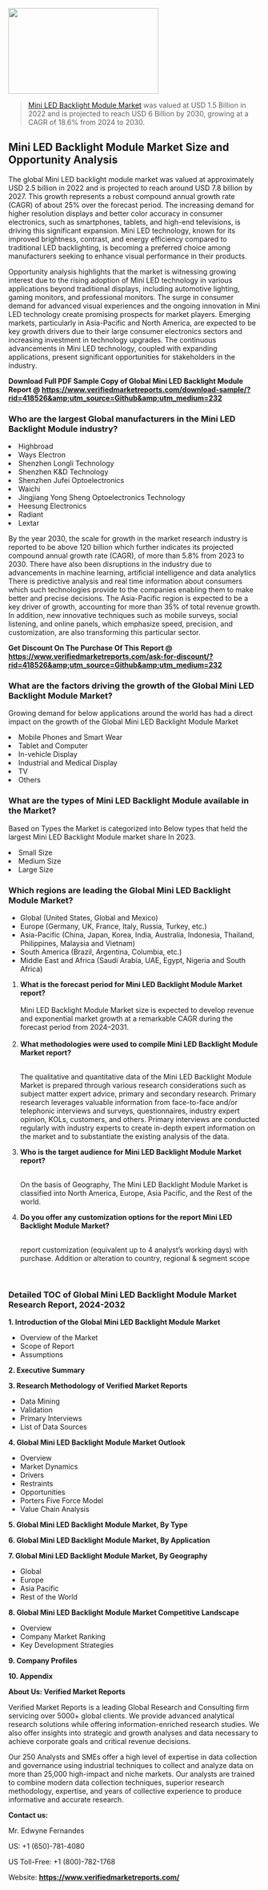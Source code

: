 <img src="https://ffe5etoiles.com/wp-content/uploads/2024/12/MST1-300x171.png" alt="" width="300" height="171" class="alignnone size-medium wp-image-20088" /><blockquote><p><p><a href="https://www.verifiedmarketreports.com/download-sample/?rid=418526&utm_source=Github&utm_medium=232" target="_blank">Mini LED Backlight Module Market</a> was valued at USD 1.5 Billion in 2022 and is projected to reach USD 6 Billion by 2030, growing at a CAGR of 18.6% from 2024 to 2030.</p></blockquote><p><h2>Mini LED Backlight Module Market Size and Opportunity Analysis</h2><p>The global Mini LED backlight module market was valued at approximately USD 2.5 billion in 2022 and is projected to reach around USD 7.8 billion by 2027. This growth represents a robust compound annual growth rate (CAGR) of about 25% over the forecast period. The increasing demand for higher resolution displays and better color accuracy in consumer electronics, such as smartphones, tablets, and high-end televisions, is driving this significant expansion. Mini LED technology, known for its improved brightness, contrast, and energy efficiency compared to traditional LED backlighting, is becoming a preferred choice among manufacturers seeking to enhance visual performance in their products.</p><p>Opportunity analysis highlights that the market is witnessing growing interest due to the rising adoption of Mini LED technology in various applications beyond traditional displays, including automotive lighting, gaming monitors, and professional monitors. The surge in consumer demand for advanced visual experiences and the ongoing innovation in Mini LED technology create promising prospects for market players. Emerging markets, particularly in Asia-Pacific and North America, are expected to be key growth drivers due to their large consumer electronics sectors and increasing investment in technology upgrades. The continuous advancements in Mini LED technology, coupled with expanding applications, present significant opportunities for stakeholders in the industry.</p></p><p class=""><strong>Download Full PDF Sample Copy of Global Mini LED Backlight Module Report @ <a href="https://www.verifiedmarketreports.com/download-sample/?rid=418526&amp;utm_source=Github&amp;utm_medium=232" target="_blank">https://www.verifiedmarketreports.com/download-sample/?rid=418526&amp;utm_source=Github&amp;utm_medium=232</a></strong></p><h3 id="" class="">Who are the largest Global manufacturers in the Mini LED Backlight Module industry?</h3><p><li>Highbroad</li><li> Ways Electron</li><li> Shenzhen Longli Technology</li><li> Shenzhen K&D Technology</li><li> Shenzhen Jufei Optoelectronics</li><li> Waichi</li><li> Jingjiang Yong Sheng Optoelectronics Technology</li><li> Heesung Electronics</li><li> Radiant</li><li> Lextar</li></p><div class=""><div class="" dir="" data-message-author-role="" data-message-id="" data-message-model-slug=""><div class=""><div class=""><div class=""><div class="" dir="" data-message-author-role="" data-message-id="" data-message-model-slug=""><div class=""><div class=""><p>By the year 2030, the scale for growth in the market research industry is reported to be above 120 billion which further indicates its projected compound annual growth rate (CAGR), of more than 5.8% from 2023 to 2030. There have also been disruptions in the industry due to advancements in machine learning, artificial intelligence and data analytics There is predictive analysis and real time information about consumers which such technologies provide to the companies enabling them to make better and precise decisions. The Asia-Pacific region is expected to be a key driver of growth, accounting for more than 35% of total revenue growth. In addition, new innovative techniques such as mobile surveys, social listening, and online panels, which emphasize speed, precision, and customization, are also transforming this particular sector.</p><p><strong>Get Discount On The Purchase Of This Report @&nbsp; <a href="https://www.verifiedmarketreports.com/ask-for-discount/?rid=418526&amp;utm_source=Github&amp;utm_medium=232" target="_blank">https://www.verifiedmarketreports.com/ask-for-discount/?rid=418526&amp;utm_source=Github&amp;utm_medium=232</a></strong></p></div></div></div></div></div></div></div></div><h3 id="" class="">What are the factors driving the growth of the Global Mini LED Backlight Module Market?</h3><p id="" class="">Growing demand for below applications around the world has had a direct impact on the growth of the Global Mini LED Backlight Module Market</p><p id="" class=""><li>Mobile Phones and Smart Wear</li><li> Tablet and Computer</li><li> In-vehicle Display</li><li> Industrial and Medical Display</li><li> TV</li><li> Others</li></p><h3 id="" class="">What are the types of Mini LED Backlight Module available in the Market?</h3><p id="" class="">Based on Types the Market is categorized into Below types that held the largest Mini LED Backlight Module market share In 2023.</p><p id="" class=""><li>Small Size</li><li> Medium Size</li><li> Large Size</li></p><h3 id="" class="">Which regions are leading the Global Mini LED Backlight Module Market?</h3><ul><li>Global (United States, Global and Mexico)</li><li>Europe (Germany, UK, France, Italy, Russia, Turkey, etc.)</li><li>Asia-Pacific (China, Japan, Korea, India, Australia, Indonesia, Thailand, Philippines, Malaysia and Vietnam)</li><li>South America (Brazil, Argentina, Columbia, etc.)</li><li>Middle East and Africa (Saudi Arabia, UAE, Egypt, Nigeria and South Africa)</li></ul><p><ol><li><strong>What is the forecast period for Mini LED Backlight Module Market report?<br /></strong><br /><span data-sheets-root="1" data-sheets-value="{&quot;1&quot;:2,&quot;2&quot;:&quot;XXXX size is expected to develop revenue and exponential market growth at a remarkable CAGR during the forecast period from 2024&ndash;2030.&quot;}" data-sheets-userformat="{&quot;2&quot;:12674,&quot;4&quot;:{&quot;1&quot;:2,&quot;2&quot;:16776960},&quot;10&quot;:2,&quot;11&quot;:0,&quot;15&quot;:&quot;Arial&quot;,&quot;16&quot;:12}">Mini LED Backlight Module Market size is expected to develop revenue and exponential market growth at a remarkable CAGR during the forecast period from 2024&ndash;2031.</span><br /><br /></li><li><strong>What methodologies were used to compile Mini LED Backlight Module Market report?<br /><br /></strong><p>The qualitative and quantitative data of the&nbsp;Mini LED Backlight Module Market is prepared through various research considerations such as subject matter expert advice, primary and secondary research. Primary research leverages valuable information from face-to-face and/or telephonic interviews and surveys, questionnaires, industry expert opinion, KOLs, customers, and others. Primary interviews are conducted regularly with industry experts to create in-depth expert information on the market and to substantiate the existing analysis of the data.&nbsp;</p></li><li><strong>Who is the target audience for Mini LED Backlight Module Market report?<br /><br /></strong><p>On the basis of Geography, The&nbsp;Mini LED Backlight Module Market is classified into North America, Europe, Asia Pacific, and the Rest of the world.</p></li><li><strong>Do you offer any customization options for the report Mini LED Backlight Module Market?<br /><br /></strong><p>report customization (equivalent up to 4 analyst&rsquo;s working days) with purchase. Addition or alteration to country, regional &amp; segment scope</p><p>&nbsp;</p></li></ol></p><h3 id="" class="">Detailed TOC of Global Mini LED Backlight Module Market Research Report, 2024-2032</h3><p id="" class=""><strong>1. Introduction of the Global Mini LED Backlight Module Market</strong></p><ul><li>Overview of the Market</li><li>Scope of Report</li><li>Assumptions</li></ul><p id="" class=""><strong>2. Executive Summary</strong></p><p id="" class=""><strong>3. Research Methodology of&nbsp;Verified Market Reports</strong></p><ul><li>Data Mining</li><li>Validation</li><li>Primary Interviews</li><li>List of Data Sources</li></ul><p id="" class=""><strong>4. Global Mini LED Backlight Module Market Outlook</strong></p><ul><li>Overview</li><li>Market Dynamics</li><li>Drivers</li><li>Restraints</li><li>Opportunities</li><li>Porters Five Force Model</li><li>Value Chain Analysis</li></ul><p id="" class=""><strong>5. Global Mini LED Backlight Module Market, By&nbsp;Type</strong></p><p id="" class=""><strong>6. Global Mini LED Backlight Module Market, By Application</strong></p><p id="" class=""><strong>7. Global Mini LED Backlight Module Market, By Geography</strong></p><ul><li>Global</li><li>Europe</li><li>Asia Pacific</li><li>Rest of the World</li></ul><p id="" class=""><strong>8. Global Mini LED Backlight Module Market Competitive Landscape</strong></p><ul><li>Overview</li><li>Company Market Ranking</li><li>Key Development Strategies</li></ul><p id="" class=""><strong>9. Company Profiles</strong></p><p id="" class=""><strong>10. Appendix</strong></p><p id="" class=""><strong>About Us: Verified Market Reports</strong></p><p id="" class="">Verified Market Reports is a leading Global Research and Consulting firm servicing over 5000+ global clients. We provide advanced analytical research solutions while offering information-enriched research studies. We also offer insights into strategic and growth analyses and data necessary to achieve corporate goals and critical revenue decisions.</p><p id="" class="">Our 250 Analysts and SMEs offer a high level of expertise in data collection and governance using industrial techniques to collect and analyze data on more than 25,000 high-impact and niche markets. Our analysts are trained to combine modern data collection techniques, superior research methodology, expertise, and years of collective experience to produce informative and accurate research.</p><p id="" class=""><strong>Contact us:</strong></p><p id="" class="">Mr. Edwyne Fernandes</p><p id="" class="">US: +1 (650)-781-4080</p><p id="" class="">US Toll-Free: +1 (800)-782-1768</p><p id="" class="">Website: <a target="" data-test-app-aware-link=""><strong>https://www.verifiedmarketreports.com/</strong></a></p>
